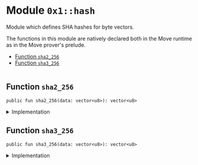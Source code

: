 
<a id="0x1_hash"></a>

# Module `0x1::hash`

Module which defines SHA hashes for byte vectors.

The functions in this module are natively declared both in the Move runtime
as in the Move prover's prelude.


-  [Function `sha2_256`](#0x1_hash_sha2_256)
-  [Function `sha3_256`](#0x1_hash_sha3_256)


<pre><code></code></pre>



<a id="0x1_hash_sha2_256"></a>

## Function `sha2_256`



<pre><code>public fun sha2_256(data: vector&lt;u8&gt;): vector&lt;u8&gt;
</code></pre>



<details>
<summary>Implementation</summary>


<pre><code>native public fun sha2_256(data: vector&lt;u8&gt;): vector&lt;u8&gt;;
</code></pre>



</details>

<a id="0x1_hash_sha3_256"></a>

## Function `sha3_256`



<pre><code>public fun sha3_256(data: vector&lt;u8&gt;): vector&lt;u8&gt;
</code></pre>



<details>
<summary>Implementation</summary>


<pre><code>native public fun sha3_256(data: vector&lt;u8&gt;): vector&lt;u8&gt;;
</code></pre>



</details>


[move-book]: https://aptos.dev/move/book/SUMMARY
